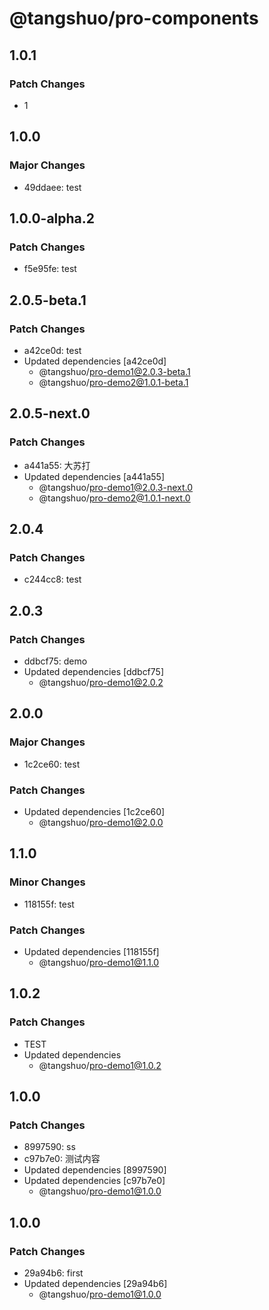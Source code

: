 # @tangshuo/pro-components

## 1.0.1

### Patch Changes

- 1

## 1.0.0

### Major Changes

- 49ddaee: test

## 1.0.0-alpha.2

### Patch Changes

- f5e95fe: test

## 2.0.5-beta.1

### Patch Changes

- a42ce0d: test
- Updated dependencies [a42ce0d]
  - @tangshuo/pro-demo1@2.0.3-beta.1
  - @tangshuo/pro-demo2@1.0.1-beta.1

## 2.0.5-next.0

### Patch Changes

- a441a55: 大苏打
- Updated dependencies [a441a55]
  - @tangshuo/pro-demo1@2.0.3-next.0
  - @tangshuo/pro-demo2@1.0.1-next.0

## 2.0.4

### Patch Changes

- c244cc8: test

## 2.0.3

### Patch Changes

- ddbcf75: demo
- Updated dependencies [ddbcf75]
  - @tangshuo/pro-demo1@2.0.2

## 2.0.0

### Major Changes

- 1c2ce60: test

### Patch Changes

- Updated dependencies [1c2ce60]
  - @tangshuo/pro-demo1@2.0.0

## 1.1.0

### Minor Changes

- 118155f: test

### Patch Changes

- Updated dependencies [118155f]
  - @tangshuo/pro-demo1@1.1.0

## 1.0.2

### Patch Changes

- TEST
- Updated dependencies
  - @tangshuo/pro-demo1@1.0.2

## 1.0.0

### Patch Changes

- 8997590: ss
- c97b7e0: 测试内容
- Updated dependencies [8997590]
- Updated dependencies [c97b7e0]
  - @tangshuo/pro-demo1@1.0.0

## 1.0.0

### Patch Changes

- 29a94b6: first
- Updated dependencies [29a94b6]
  - @tangshuo/pro-demo1@1.0.0
